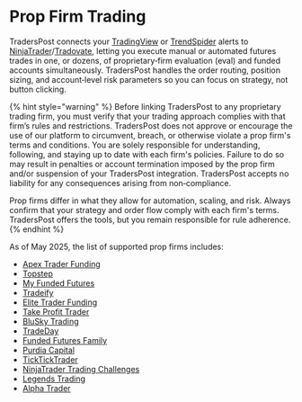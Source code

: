 # Prop Firm Trading

TradersPost connects your [TradingView](../learn/tradingview.md) or [TrendSpider](../learn/trend-spider.md) alerts to [NinjaTrader](../core-concepts/brokers/ninjatrader.md)/[Tradovate](../core-concepts/brokers/broker-roadmap/tradovate.md), letting you execute manual or automated futures trades in one, or dozens, of proprietary‑firm evaluation (eval) and funded accounts simultaneously. TradersPost handles the order routing, position sizing, and account‑level risk parameters so you can focus on strategy, not button clicking.

{% hint style="warning" %}
Before linking TradersPost to any proprietary trading firm, you must verify that your trading approach complies with that firm’s rules and restrictions. TradersPost does not approve or encourage the use of our platform to circumvent, breach, or otherwise violate a prop firm's terms and conditions. You are solely responsible for understanding, following, and staying up to date with each firm's policies. Failure to do so may result in penalties or account termination imposed by the prop firm and/or suspension of your TradersPost integration. TradersPost accepts no liability for any consequences arising from non‑compliance.

Prop firms differ in what they allow for automation, scaling, and risk. Always confirm that your strategy and order flow comply with each firm's terms. TradersPost offers the tools, but you remain responsible for rule adherence.
{% endhint %}

As of May 2025, the list of supported prop firms includes:

* [Apex Trader Funding](https://apextraderfunding.com/)
* [Topstep](https://www.topstep.com/)
* [My Funded Futures](https://myfundedfutures.com/)
* [Tradeify](https://tradeify.co/)
* [Elite Trader Funding](https://elitetraderfunding.com/)
* [Take Profit Trader](https://takeprofittrader.com/)
* [BluSky Trading](https://blusky.pro/)
* [TradeDay](https://www.tradeday.com/)
* [Funded Futures Family](https://www.fundedfuturesfamily.com/)
* [Purdia Capital](https://purdia.com/)
* [TickTickTrader](https://tickticktrader.com/)
* [NinjaTrader Trading Challenges](https://ninjatrader.com/ninjatrader-arena/)
* [Legends Trading](https://thelegendstrading.com/)
* [Alpha Trader](https://alphatraderfirm.com/)

